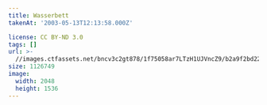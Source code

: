 ```yaml
---
title: Wasserbett
takenAt: '2003-05-13T12:13:58.000Z'

license: CC BY-ND 3.0
tags: []
url: >-
  //images.ctfassets.net/bncv3c2gt878/1f75058ar7LTzH1UJVncZ9/b2a9f2bd2265cd0ba9c19e841366d9d7/wasserbett_4560209256_o
size: 1126749
image:
  width: 2048
  height: 1536
---
```

